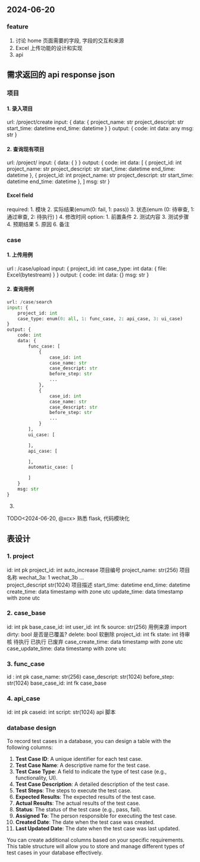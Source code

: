 ## 2024-06-20

###  feature

1. 讨论 home 页面需要的字段, 字段的交互和来源
2. Excel 上传功能的设计和实现
3. api 


## 需求返回的 api response json

### 项目
#### 1. 录入项目
url: /project/create
input:  {
	data: {
		project_name: str
		project_descript: str
		start_time: datetime
		end_time: datetime
	}
}
output:  {
	code: int
	data: any
	msg: str
}

#### 2. 查询现有项目
url: /project/
input:  {
	data: {
	}
}
output: {
	code: int
	data: [
		{
			project_id: int
			project_name: str
			project_descript: str
			start_time: datetime
			end_time: datetime
		}, 
		{
			project_id: int
			project_name: str
			project_descript: str
			start_time: datetime
			end_time: datetime
		}, 
	]
	msg: str
} 

#### Excel field
required:
	1.  模块
	2.  实际结果(enum(0: fail, 1: pass))
	3.  状态(enum (0: 待审查, 1: 通过审查, 2: 待执行) )
	4.  修改时间
option:
	1.  前置条件
	2.  测试内容
	3.  测试步骤
	4.  预期结果
	5.  原因
	6.  备注


### case 

#### 1. 上传用例
url : /case/upload
input: {
	project_id: int
	case_type: int
	data: {
		file: Excel(bytestream)
		<!-- user_id: int(from token) -->
	}
}
output: {
	code: int
	data: {}
	msg: str
} 

#### 2. 查询用例

```python
url: /case/search
input: {
	project_id: int
	case_type: enum(0: all, 1: func_case, 2: api_case, 3: ui_case)
}
output: {
	code: int
	data: {
		func_case: [
			{
				case_id: int
				case_name: str
				case_descript: str
				before_step: str
				...
			}, 
			{
				case_id: int
				case_name: str
				case_descript: str
				before_step: str
				...
			}			 
		], 
		ui_case: [

	 	], 
		api_case: [

	 	], 
		automatic_case: [

	 	]
	}
	msg: str
} 
```

3. 



TODO<2024-06-20, @xcx>  熟悉 flask, 代码模块化 


##  表设计

### 1. project
id: int pk
project_id: int   auto_increase  项目编号
project_name: str(256)   项目名称   wechat_3a: 1     wechat_3b   ...	
project_descript str(1024)   项目描述
start_time: datetime
end_time: datetime
create_time: data timestamp with zone utc 
update_time: data timestamp with zone utc

### 2. case_base
id: int pk
base_case_id: int 
user_id: int fk
source: str(256)  用例来源 import
dirty: bool  是否是已覆盖?
delete: bool  软删除
project_id: int fk
state: int 待审核  待执行  已执行 已废弃 
case_create_time: data timestamp with zone utc 
case_update_time: data timestamp with zone utc

### 3. func_case
id : int pk
case_name: str(256)
case_descript: str(1024)
before_step: str(1024)
base_case_id: int fk case_base


### 4. api_case
id: int pk
caseid: int 
script: str(1024)  api 脚本




### database design

To record test cases in a database, you can design a table with the following columns:

1. **Test Case ID**: A unique identifier for each test case.
2. **Test Case Name**: A descriptive name for the test case.
3. **Test Case Type**: A field to indicate the type of test case (e.g., functionality, UI).
4. **Test Case Description**: A detailed description of the test case.
5. **Test Steps**: The steps to execute the test case.
6. **Expected Results**: The expected results of the test case.
7. **Actual Results**: The actual results of the test case.
8. **Status**: The status of the test case (e.g., pass, fail).
9. **Assigned To**: The person responsible for executing the test case.
10. **Created Date**: The date when the test case was created.
11. **Last Updated Date**: The date when the test case was last updated.

You can create additional columns based on your specific requirements. This table structure will allow you to store and manage different types of test cases in your database effectively.
